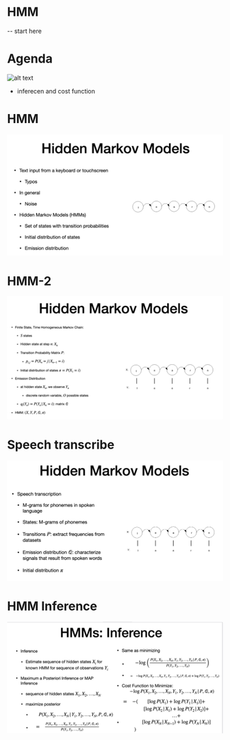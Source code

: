 # HMM
-- start here

# Agenda
![alt text](image-5.png)

- inferecen and cost function

# HMM

![alt text](image-22.png)

# HMM-2
![alt text](image-23.png)

# Speech transcribe
![alt text](image-24.png)

# HMM Inference
![alt text](image-25.png)